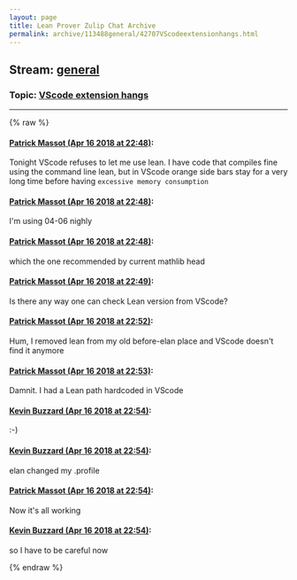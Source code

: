 ```yaml
---
layout: page
title: Lean Prover Zulip Chat Archive 
permalink: archive/113488general/42707VScodeextensionhangs.html
---
```


## Stream: [general](index.html)
### Topic: [VScode extension hangs](42707VScodeextensionhangs.html)

---


{% raw %}
#### [ Patrick Massot (Apr 16 2018 at 22:48)](https://leanprover.zulipchat.com/#narrow/stream/113488-general/topic/VScode%20extension%20hangs/near/125166001):
<p>Tonight VScode refuses to let me use lean. I have code that compiles fine using the command line lean, but in VScode orange side bars stay for a very long time before having <code>excessive memory consumption</code></p>

#### [ Patrick Massot (Apr 16 2018 at 22:48)](https://leanprover.zulipchat.com/#narrow/stream/113488-general/topic/VScode%20extension%20hangs/near/125166025):
<p>I'm using 04-06 nighly</p>

#### [ Patrick Massot (Apr 16 2018 at 22:48)](https://leanprover.zulipchat.com/#narrow/stream/113488-general/topic/VScode%20extension%20hangs/near/125166039):
<p>which the one recommended by current mathlib head</p>

#### [ Patrick Massot (Apr 16 2018 at 22:49)](https://leanprover.zulipchat.com/#narrow/stream/113488-general/topic/VScode%20extension%20hangs/near/125166063):
<p>Is there any way one can check Lean version from VScode?</p>

#### [ Patrick Massot (Apr 16 2018 at 22:52)](https://leanprover.zulipchat.com/#narrow/stream/113488-general/topic/VScode%20extension%20hangs/near/125166246):
<p>Hum, I removed lean from my old before-elan place and VScode doesn't find it anymore</p>

#### [ Patrick Massot (Apr 16 2018 at 22:53)](https://leanprover.zulipchat.com/#narrow/stream/113488-general/topic/VScode%20extension%20hangs/near/125166266):
<p>Damnit. I had a Lean path hardcoded in VScode</p>

#### [ Kevin Buzzard (Apr 16 2018 at 22:54)](https://leanprover.zulipchat.com/#narrow/stream/113488-general/topic/VScode%20extension%20hangs/near/125166306):
<p>:-)</p>

#### [ Kevin Buzzard (Apr 16 2018 at 22:54)](https://leanprover.zulipchat.com/#narrow/stream/113488-general/topic/VScode%20extension%20hangs/near/125166312):
<p>elan changed my .profile</p>

#### [ Patrick Massot (Apr 16 2018 at 22:54)](https://leanprover.zulipchat.com/#narrow/stream/113488-general/topic/VScode%20extension%20hangs/near/125166315):
<p>Now it's all working</p>

#### [ Kevin Buzzard (Apr 16 2018 at 22:54)](https://leanprover.zulipchat.com/#narrow/stream/113488-general/topic/VScode%20extension%20hangs/near/125166316):
<p>so I have to be careful now</p>


{% endraw %}
